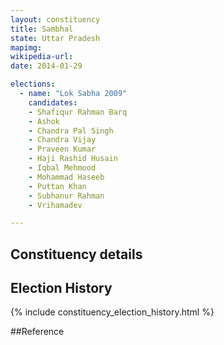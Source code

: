 ```yaml
---
layout: constituency
title: Sambhal
state: Uttar Pradesh
mapimg: 
wikipedia-url: 
date: 2014-01-29

elections: 
  - name: "Lok Sabha 2009"
    candidates: 
    - Shafiqur Rahman Barq 
    - Ashok 
    - Chandra Pal Singh 
    - Chandra Vijay 
    - Praveen Kumar 
    - Haji Rashid Husain 
    - Iqbal Mehmood 
    - Mohammad Haseeb 
    - Puttan Khan 
    - Subhanur Rahman 
    - Vrihamadev 

---
```

## Constituency details


## Election History
{% include constituency_election_history.html %}

##Reference
